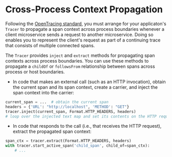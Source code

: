 # Cross-Process Context Propagation

Following the [OpenTracing standard](https://opentracing.io/docs/overview/inject-extract/), you must arrange for your applicaton's `Tracer` to propagate a span context across process boundaries whenever a client microservice sends a request to another microservice. Doing so enables you to represent the client's request as part of a continuing trace that consists of multiple connected spans. 

The `Tracer` provides `inject` and `extract` methods for propagating span contexts across process boundaries. You can use these methods to propagate a `childOf` or `followsFrom` relationship between spans across process or host boundaries.

* In code that makes an external call (such as an HTTP invocation), obtain the current span and its span context, create a carrier, and inject the span context into the carrier:
  
```python
current_span = ...  # obtain the current span
headers = {'URL': "http://localhost", 'METHOD': "GET"}
tracer.inject(current_span, Format.HTTP_HEADERS, headers)
# loop over the injected text map and set its contents on the HTTP request header...
```

* In code that responds to the call (i.e., that receives the HTTP request), extract the propagated span context:
```python
span_ctx = tracer.extract(Format.HTTP_HEADERS, headers)
with tracer.start_active_span('child_span', child_of=span_ctx):
	# ...
```

